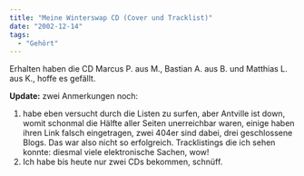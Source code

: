 ```yaml
---
title: "Meine Winterswap CD (Cover und Tracklist)"
date: "2002-12-14"
tags:
  - "Gehört"
---
```


Erhalten haben die CD Marcus P. aus M., Bastian A. aus B. und Matthias L. aus K., hoffe es gefällt.

**Update:** zwei Anmerkungen noch:

1. habe eben versucht durch die Listen zu surfen, aber Antville ist down, womit schonmal die Hälfte aller Seiten unerreichbar waren, einige haben ihren Link falsch eingetragen, zwei 404er sind dabei, drei geschlossene Blogs. Das war also nicht so erfolgreich. Tracklistings die ich sehen konnte: diesmal viele elektronische Sachen, wow!
2. Ich habe bis heute nur zwei CDs bekommen, schnüff.
